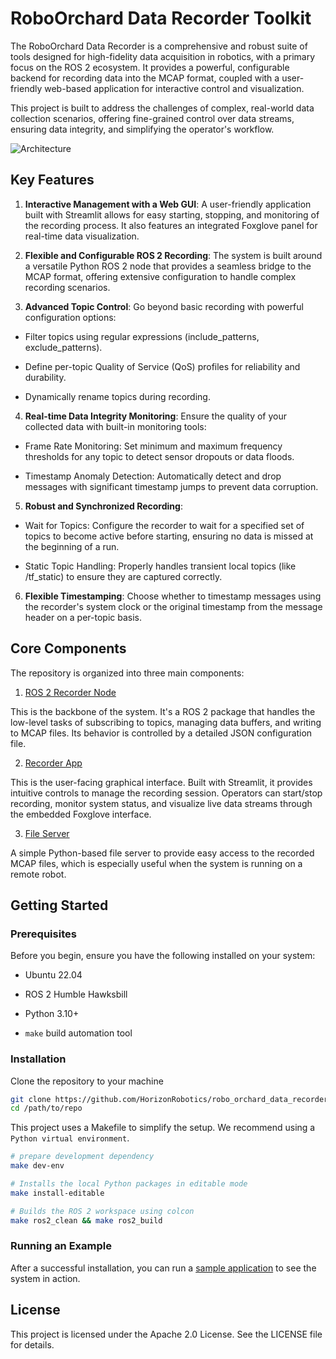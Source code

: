 # RoboOrchard Data Recorder Toolkit

The RoboOrchard Data Recorder is a comprehensive and robust suite of tools designed for high-fidelity data acquisition in robotics, with a primary focus on the ROS 2 ecosystem. It provides a powerful, configurable backend for recording data into the MCAP format, coupled with a user-friendly web-based application for interactive control and visualization.

This project is built to address the challenges of complex, real-world data collection scenarios, offering fine-grained control over data streams, ensuring data integrity, and simplifying the operator's workflow.

![Architecture](https://github.com/HorizonRobotics/robo_orchard_data_recorder/docs/_static/data_collector_arch.png)

## Key Features

1. **Interactive Management with a Web GUI**: A user-friendly application built with Streamlit allows for easy starting, stopping, and monitoring of the recording process. It also features an integrated Foxglove panel for real-time data visualization.

2. **Flexible and Configurable ROS 2 Recording**: The system is built around a versatile Python ROS 2 node that provides a seamless bridge to the MCAP format, offering extensive configuration to handle complex recording scenarios.

3. **Advanced Topic Control**: Go beyond basic recording with powerful configuration options:

- Filter topics using regular expressions (include_patterns, exclude_patterns).

- Define per-topic Quality of Service (QoS) profiles for reliability and durability.

- Dynamically rename topics during recording.

4. **Real-time Data Integrity Monitoring**: Ensure the quality of your collected data with built-in monitoring tools:

- Frame Rate Monitoring: Set minimum and maximum frequency thresholds for any topic to detect sensor dropouts or data floods.

- Timestamp Anomaly Detection: Automatically detect and drop messages with significant timestamp jumps to prevent data corruption.

5. **Robust and Synchronized Recording**:

- Wait for Topics: Configure the recorder to wait for a specified set of topics to become active before starting, ensuring no data is missed at the beginning of a run.

- Static Topic Handling: Properly handles transient local topics (like /tf_static) to ensure they are captured correctly.

6. **Flexible Timestamping**: Choose whether to timestamp messages using the recorder's system clock or the original timestamp from the message header on a per-topic basis.

## Core Components

The repository is organized into three main components:

1. [ROS 2 Recorder Node](https://github.com/HorizonRobotics/robo_orchard_data_recorder/ros2_package/robo_orchard_data_ros2)

This is the backbone of the system. It's a ROS 2 package that handles the low-level tasks of subscribing to topics, managing data buffers, and writing to MCAP files. Its behavior is controlled by a detailed JSON configuration file.

2. [Recorder App](https://github.com/HorizonRobotics/robo_orchard_data_recorder/python/robo_orchard_recorder_app)

This is the user-facing graphical interface. Built with Streamlit, it provides intuitive controls to manage the recording session. Operators can start/stop recording, monitor system status, and visualize live data streams through the embedded Foxglove interface.

3. [File Server](https://github.com/HorizonRobotics/robo_orchard_data_recorder/python/robo_orchard_file_server)

A simple Python-based file server to provide easy access to the recorded MCAP files, which is especially useful when the system is running on a remote robot.

## Getting Started

### Prerequisites

Before you begin, ensure you have the following installed on your system:

- Ubuntu 22.04

- ROS 2 Humble Hawksbill

- Python 3.10+

- `make` build automation tool

### Installation

Clone the repository to your machine

```bash
git clone https://github.com/HorizonRobotics/robo_orchard_data_recorder
cd /path/to/repo
```

This project uses a Makefile to simplify the setup. We recommend using a `Python virtual environment`.

```bash
# prepare development dependency
make dev-env

# Installs the local Python packages in editable mode
make install-editable

# Builds the ROS 2 workspace using colcon
make ros2_clean && make ros2_build
```

### Running an Example

After a successful installation, you can run a [sample application](https://github.com/HorizonRobotics/robo_orchard_data_recorder/example/) to see the system in action.

## License

This project is licensed under the Apache 2.0 License. See the LICENSE file for details.